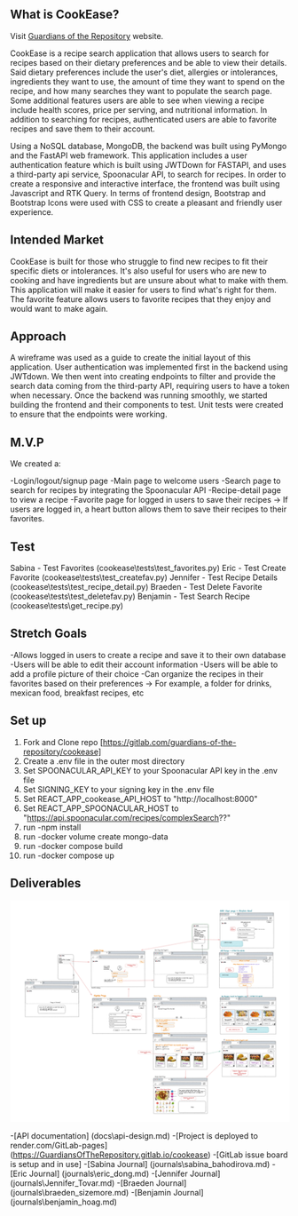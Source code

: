 ## What is CookEase?

Visit [Guardians of the Repository](https://guardians-of-the-repository.gitlab.io/cookease) website.

CookEase is a recipe search application that allows users to search for recipes based on their dietary preferences and be able to view their details. Said dietary preferences include the user's diet, allergies or intolerances, ingredients they want to use, the amount of time they want to spend on the recipe, and how many searches they want to populate the search page. Some additional features users are able to see when viewing a recipe include health scores, price per serving, and nutritional information. In addition to searching for recipes, authenticated users are able to favorite recipes and save them to their account.

Using a NoSQL database, MongoDB, the backend was built using PyMongo and the FastAPI web framework. This application includes a user authentication feature which is built using JWTDown for FASTAPI, and uses a third-party api service, Spoonacular API, to search for recipes. In order to create a responsive and interactive interface, the frontend was built using Javascript and RTK Query. In terms of frontend design, Bootstrap and Bootstrap Icons were used with CSS to create a pleasant and friendly user experience.

## Intended Market

CookEase is built for those who struggle to find new recipes to fit their specific diets or intolerances. It's also useful for users who are new to cooking and have ingredients but are unsure about what to make with them. This application will make it easier for users to find what's right for them. The favorite feature allows users to favorite recipes that they enjoy and would want to make again.

## Approach

A wireframe was used as a guide to create the initial layout of this application. User authentication was implemented first in the backend using JWTdown. We then went into creating endpoints to filter and provide the search data coming from the third-party API, requiring users to have a token when necessary. Once the backend was running smoothly, we started building the frontend and their components to test. Unit tests were created to ensure that the endpoints were working.

## M.V.P

We created a:

-Login/logout/signup page
-Main page to welcome users
-Search page to search for recipes by integrating the Spoonacular API
-Recipe-detail page to view a recipe
-Favorite page for logged in users to save their recipes
-> If users are logged in, a heart button allows them to save their recipes to their favorites.

## Test

Sabina - Test Favorites (cookease\tests\test_favorites.py)
Eric - Test Create Favorite (cookease\tests\test_createfav.py)
Jennifer - Test Recipe Details (cookease\tests\test_recipe_detail.py)
Braeden - Test Delete Favorite (cookease\tests\test_deletefav.py)
Benjamin - Test Search Recipe (cookease\tests\get_recipe.py)

## Stretch Goals

-Allows logged in users to create a recipe and save it to their own database
-Users will be able to edit their account information
-Users will be able to add a profile picture of their choice
-Can organize the recipes in their favorites based on their preferences
-> For example, a folder for drinks, mexican food, breakfast recipes, etc

## Set up

1. Fork and Clone repo [https://gitlab.com/guardians-of-the-repository/cookease]
2. Create a .env file in the outer most directory
3. Set SPOONACULAR_API_KEY to your Spoonacular API key in the .env file
4. Set SIGNING_KEY to your signing key in the .env file
5. Set REACT_APP_cookease_API_HOST to "http://localhost:8000"
6. Set REACT_APP_SPOONACULAR_HOST to "https://api.spoonacular.com/recipes/complexSearch??"
7. run -npm install
8. run -docker volume create mongo-data
9. run -docker compose build
10. run -docker compose up

## Deliverables

![Alt text](<image%20(3).png>)

-[API documentation] (docs\api-design.md) -[Project is deployed to render.com/GitLab-pages] (https://GuardiansOfTheRepository.gitlab.io/cookease) -[GitLab issue board is setup and in use] -[Sabina Journal] (journals\sabina_bahodirova.md) -[Eric Journal] (journals\eric_dong.md) -[Jennifer Journal] (journals\Jennifer_Tovar.md) -[Braeden Journal] (journals\braeden_sizemore.md) -[Benjamin Journal] (journals\benjamin_hoag.md)
